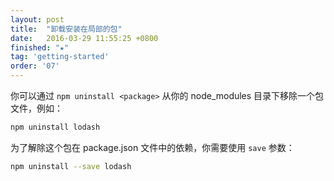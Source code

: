 ```yaml
---
layout: post
title:  "卸载安装在局部的包"
date:   2016-03-29 11:55:25 +0800
finished: "★"
tag: 'getting-started'
order: '07'
---
```

你可以通过 `npm uninstall <package>` 从你的 node_modules 目录下移除一个包文件，例如：

``` bash
npm uninstall lodash
```

为了解除这个包在 package.json 文件中的依赖，你需要使用 `save` 参数：

``` bash
npm uninstall --save lodash
```
